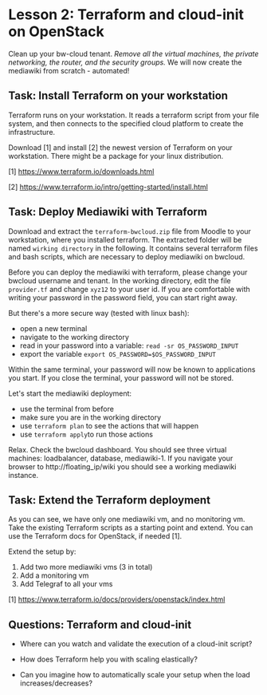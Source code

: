 # Lesson 2: Terraform and cloud-init on OpenStack

Clean up your bw-cloud tenant. *Remove all the virtual machines, the private networking, the router, and the security groups.*
We will now create the mediawiki from scratch - automated!

## Task: Install Terraform on your workstation

Terraform runs on your workstation. It reads a terraform script from your file system, and then connects to the specified cloud platform to create the infrastructure.

Download [1] and install [2] the newest version of Terraform on your workstation. There might be a package for your linux distribution.

[1] https://www.terraform.io/downloads.html

[2] https://www.terraform.io/intro/getting-started/install.html

## Task: Deploy Mediawiki with Terraform

Download and extract the `terraform-bwcloud.zip` file from Moodle to your workstation, where you installed terraform.
The extracted folder will be named `wirking directory` in the following. 
It contains several terraform files and bash scripts, which are necessary to deploy mediawiki on bwcloud.

Before you can deploy the mediawiki with terraform, please change your bwcloud username and tenant. 
In the working directory, edit the file `provider.tf` and change `xyz12` to your user id. 
If you are comfortable with writing your password in the password field, you can start right away. 

But there's a more secure way (tested with linux bash): 

 - open a new terminal
 - navigate to the working directory
 - read in your password into a variable: `read -sr OS_PASSWORD_INPUT`
 - export the variable `export OS_PASSWORD=$OS_PASSWORD_INPUT`

Within the same terminal, your password will now be known to applications you start. 
If you close the terminal, your password will not be stored.

Let's start the mediawiki deployment:

 - use the terminal from before
 - make sure you are in the working directory
 - use `terraform plan` to see the actions that will happen
 - use `terraform apply`to run those actions

Relax. Check the bwcloud dashboard. You should see three virtual machines: loadbalancer, database, mediawiki-1.
If you navigate your browser to http://floating_ip/wiki you should see a working mediawiki instance.

## Task: Extend the Terraform deployment

As you can see, we have only one mediawiki vm, and no monitoring vm. Take the existing Terraform scripts as a starting point and extend.
You can use the Terraform docs for OpenStack, if needed [1].

Extend the setup by:

 1. Add two more mediawiki vms (3 in total)
 2. Add a monitoring vm
 3. Add Telegraf to all your vms
 
[1] https://www.terraform.io/docs/providers/openstack/index.html

## Questions: Terraform and cloud-init

 - Where can you watch and validate the execution of a cloud-init script?

 - How does Terraform help you with scaling elastically?

 - Can you imagine how to automatically scale your setup when the load increases/decreases?
